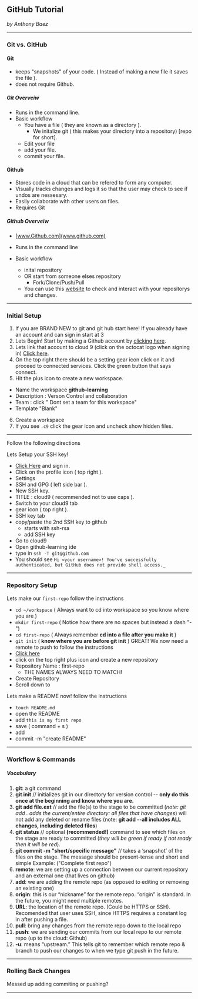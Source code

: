 ## GitHub Tutorial

_by Anthony Baez_

---
### Git vs. GitHub
#### Git 
* keeps "snapshots" of your code. ( Instead of making a new file it saves the file ).
* does not require Github.
##### Git Overveiw
* Runs in the command line.
* Basic workflow
  * You have a file ( they are known as a directory ).
    * We initalize git ( this makes your directory into a repository) [repo for short].
  * Edit your file 
  * add your file.
  * commit your file.
 
#### Github
* Stores code in a cloud that can be refered to form any computer.
* Visually tracks changes and logs it so that the user may check to see if undos are nessesary.
* Easily collaborate with other users on files.
* Requires Git
##### Github Overveiw
* [www.Github.com](www.github.com) 

* Runs in the command line
* Basic workflow
  * inital repository
  * OR start from someone elses repository 
    * Fork/Clone/Push/Pull
  * You can use this [website](www.github.com) to check and interact with your repositorys and changes.
  

---
### Initial Setup
1. If you are BRAND NEW to git and git hub start here! If you already have an account and can sign in start at 3
2. Lets Begin! Start by making a Github account by [clicking here](www.https://github.com). 
3. Lets link that account to cloud 9 (click on the octocat logo when signing in) [Click here](c9.io/login).
4. On the top right there should be a setting gear icon click on it and proceed to connected services. Click the green button that says connect.
5. Hit the plus icon to create a new workspace.
* Name the workspace **github-learning**
* Description : Verson Control and collaboration
* Team : click " Dont set a team for this workspace"
* Template "Blank"
6. Create a workspace
7. If you see `.c9` click the gear icon and uncheck show hidden files.

---

Follow the following directions

Lets Setup your SSH key!
* [Click Here](www.github.com) and sign in.
* Click on the profile icon ( top right ).
* Settings 
* SSH and GPG ( left side bar ).
* New SSH key.
* TITLE : cloud9 ( recommended not to use caps ).
* Switch to your cloud9 tab
* gear icon ( top right ).
* SSH key tab 
* copy/paste the 2nd SSH key to github
  * starts with ssh-rsa
  * add SSH key
* Go to cloud9
* Open github-learning ide
* type in `ssh -T git@github.com`
* You should see `Hi <your username>! You've successfully authenticated, but GitHub does not provide shell access._
`
---
### Repository Setup
Lets make our `first-repo`
follow the instructions 
* `cd ~/workspace` ( Always want to cd into workspace so you know where you are )
* `mkdir first-repo` ( Notice how there are no spaces but instead a dash "-")
* `cd first-repo` ( Always remember **cd into a file after you make it** )
* `git init` ( **know where you are before git init** )
GREAT!
We now need a remote to push to 
follow the instructions
* [Click here](github.com)
* click on the top right plus icon and create a new repository
* Repository Name : first-repo
  * THE NAMES ALWAYS NEED TO MATCH!
* Create Repository 
* Scroll down to 

Lets make a README now!
follow the instructions
* `touch README.md`
* open the README
* add `this is my first repo`
* save ( command + s )
* add 
* commit -m "create README"



---
### Workflow & Commands
##### Vocabulary 
1. **git**: a git command
2. **git init** // initializes git in our directory for version control -- **only do this once at the beginning and know where you are.**
3. **git add file.ext** // add the file(s) to the stage to be committed (_note: git add . adds the current/entire directory: all files that have changes_) will not add any deleted or rename files
(note: **git add --all  includes ALL changes, including deleted files**)
4. **git status** // optional **(recommended!)** command to see which files on the stage are ready to committed (_they will be green if ready if not ready then it will be red_).
5. **git commit -m "short/specific message"** // takes a ‘snapshot’ of the files on the stage. The message should be present-tense and short and simple Example: ("Complete first repo")
6. **remote**: we are setting up a connection between our current repository and an external one (that lives on github)
7. **add**: we are adding the remote repo (as opposed to editing or removing an existing one)
8. **origin**: this is our “nickname” for the remote repo.  “origin” is standard.  In the future, you might need multiple remotes.
9. **URL**: the location of the remote repo.  (Could be HTTPS or SSH). Recomended that user uses SSH, since HTTPS requires a constant log in after pushing a file.
10. **pull**: bring any changes from the remote repo down to the local repo
11. **push**: we are sending our commits from our local repo to our remote repo (up to the cloud: Github)
12. **-u**: means “upstream.” This tells git to remember which remote repo & branch to push our changes to when we type git push in the future.
---
### Rolling Back Changes
Messed up adding commiting or pushing?



---
